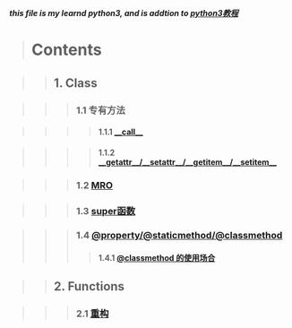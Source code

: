 ***this file is my learnd python3, and is addtion to [python3教程](https://www.runoob.com/python3/python3-tutorial.html)***

> # Contents

> > ## 1. Class

> > > ### 1.1 专有方法

> > > > #### 1.1.1 [\_\_call\_\_](https://www.cnblogs.com/superxuezhazha/p/5793536.html)

> > > > #### 1.1.2 [\_\_getattr\_\_\/\_\_setattr\_\_\/\_\_getitem\_\_\/\_\_setitem\_\_](https://blog.csdn.net/chituozha5528/article/details/78355216)

> > > ### 1.2 [MRO](https://www.cnblogs.com/ssyfj/p/9017280.html)

> > > ### 1.3 [super函数](https://www.imooc.com/article/50836)

> > > ### 1.4 [@property\/@staticmethod\/@classmethod](https://www.cnblogs.com/wangyongsong/p/6750454.html)
> > > > #### 1.4.1 [@classmethod 的使用场合](https://blog.csdn.net/dyh4201/article/details/78336529)

> > ## 2. Functions

> > > ### 2.1 [重构](https://blog.csdn.net/liuwei_q/article/details/83032297) 
